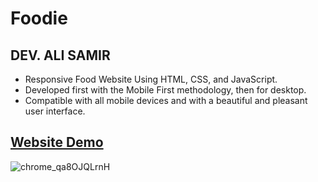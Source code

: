 # Foodie

## DEV. ALI SAMIR

- Responsive Food Website Using HTML, CSS, and JavaScript.
- Developed first with the Mobile First methodology, then for desktop.
- Compatible with all mobile devices and with a beautiful and pleasant user interface.

## [Website Demo]()


![chrome_qa8OJQLrnH](https://user-images.githubusercontent.com/62913154/178844578-12792493-f463-4c9e-9d43-30dafa5f5aa7.jpg)
